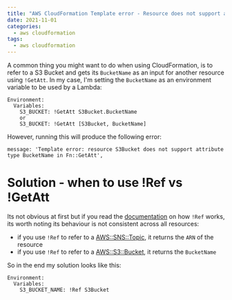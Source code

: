 ```yaml
---
title: "AWS CloudFormation Template error - Resource does not support attribute type"
date: 2021-11-01
categories:
  - aws cloudformation
tags:
  - aws cloudformation
---
```

A common thing you might want to do when using CloudFormation, is to refer to a S3 Bucket and gets its `BucketName` as an input for another resource using `!GetAtt`. In my case, I'm setting the `BucketName` as an environment variable to be used by a Lambda:

```shell
Environment:
  Variables:
    S3_BUCKET: !GetAtt S3Bucket.BucketName
    or
    S3_BUCKET: !GetAtt [S3Bucket, BucketName]
```

However, running this will produce the following error:
```shell
message: 'Template error: resource S3Bucket does not support attribute type BucketName in Fn::GetAtt',
```

# Solution - when to use !Ref vs !GetAtt
Its not obvious at first but if you read the [documentation](https://docs.aws.amazon.com/AWSCloudFormation/latest/UserGuide/intrinsic-function-reference-ref.html) on how `!Ref` works, its worth noting its behaviour is not consistent across all resources:  
- if you use `!Ref` to refer to a [AWS::SNS::Topic](https://docs.aws.amazon.com/AWSCloudFormation/latest/UserGuide/aws-properties-sns-topic.html), it returns the `ARN` of the resource
- if you use `!Ref` to refer to a [AWS::S3::Bucket](https://docs.aws.amazon.com/AWSCloudFormation/latest/UserGuide/aws-properties-s3-bucket.html), it returns the `BucketName`  

So in the end my solution looks like this:
```shell
Environment:
  Variables:
    S3_BUCKET_NAME: !Ref S3Bucket
```
